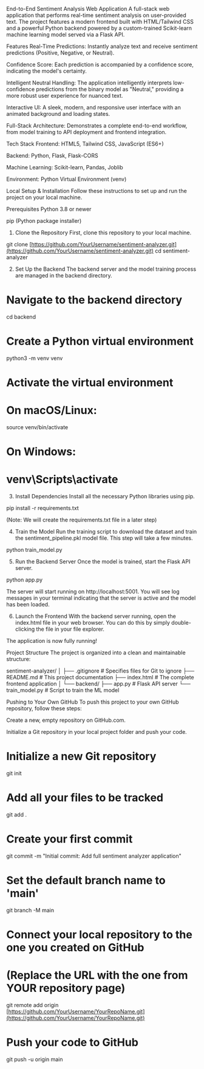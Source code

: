 End-to-End Sentiment Analysis Web Application
A full-stack web application that performs real-time sentiment analysis on user-provided text. The project features a modern frontend built with HTML/Tailwind CSS and a powerful Python backend powered by a custom-trained Scikit-learn machine learning model served via a Flask API.

Features
Real-Time Predictions: Instantly analyze text and receive sentiment predictions (Positive, Negative, or Neutral).

Confidence Score: Each prediction is accompanied by a confidence score, indicating the model's certainty.

Intelligent Neutral Handling: The application intelligently interprets low-confidence predictions from the binary model as "Neutral," providing a more robust user experience for nuanced text.

Interactive UI: A sleek, modern, and responsive user interface with an animated background and loading states.

Full-Stack Architecture: Demonstrates a complete end-to-end workflow, from model training to API deployment and frontend integration.

Tech Stack
Frontend: HTML5, Tailwind CSS, JavaScript (ES6+)

Backend: Python, Flask, Flask-CORS

Machine Learning: Scikit-learn, Pandas, Joblib

Environment: Python Virtual Environment (venv)

Local Setup & Installation
Follow these instructions to set up and run the project on your local machine.

Prerequisites
Python 3.8 or newer

pip (Python package installer)

1. Clone the Repository
   First, clone this repository to your local machine.

git clone [https://github.com/YourUsername/sentiment-analyzer.git](https://github.com/YourUsername/sentiment-analyzer.git)
cd sentiment-analyzer

2. Set Up the Backend
   The backend server and the model training process are managed in the backend directory.

# Navigate to the backend directory
cd backend

# Create a Python virtual environment
python3 -m venv venv

# Activate the virtual environment
# On macOS/Linux:
source venv/bin/activate
# On Windows:
# venv\Scripts\activate

3. Install Dependencies
   Install all the necessary Python libraries using pip.

pip install -r requirements.txt

(Note: We will create the requirements.txt file in a later step)

4. Train the Model
   Run the training script to download the dataset and train the sentiment_pipeline.pkl model file. This step will take a few minutes.

python train_model.py

5. Run the Backend Server
   Once the model is trained, start the Flask API server.

python app.py

The server will start running on http://localhost:5001. You will see log messages in your terminal indicating that the server is active and the model has been loaded.

6. Launch the Frontend
   With the backend server running, open the index.html file in your web browser. You can do this by simply double-clicking the file in your file explorer.

The application is now fully running!

Project Structure
The project is organized into a clean and maintainable structure:

sentiment-analyzer/
│
├── .gitignore          # Specifies files for Git to ignore
├── README.md           # This project documentation
├── index.html          # The complete frontend application
│
└── backend/
├── app.py          # Flask API server
└── train_model.py  # Script to train the ML model

Pushing to Your Own GitHub
To push this project to your own GitHub repository, follow these steps:

Create a new, empty repository on GitHub.com.

Initialize a Git repository in your local project folder and push your code.

# Initialize a new Git repository
git init

# Add all your files to be tracked
git add .

# Create your first commit
git commit -m "Initial commit: Add full sentiment analyzer application"

# Set the default branch name to 'main'
git branch -M main

# Connect your local repository to the one you created on GitHub
# (Replace the URL with the one from YOUR repository page)
git remote add origin [https://github.com/YourUsername/YourRepoName.git](https://github.com/YourUsername/YourRepoName.git)

# Push your code to GitHub
git push -u origin main

